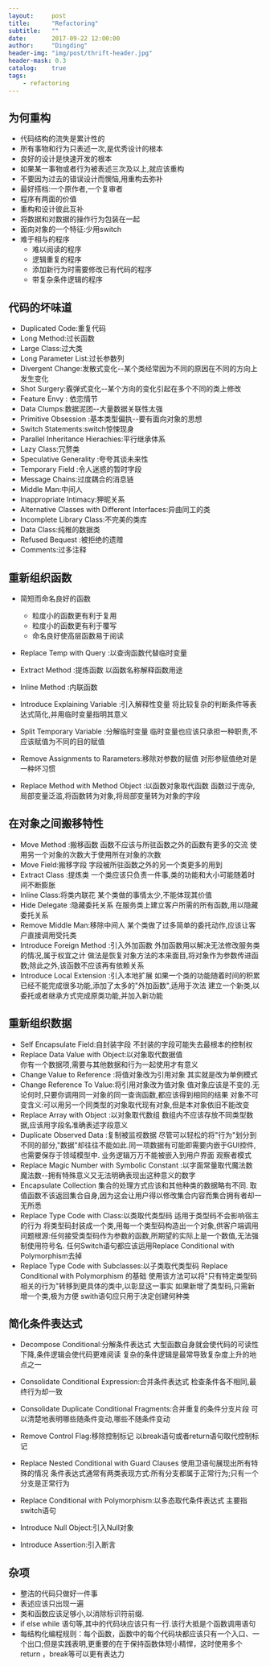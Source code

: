 ```yaml
---
layout:     post
title:      "Refactoring"
subtitle:   ""
date:       2017-09-22 12:00:00
author:     "Dingding"
header-img: "img/post/thrift-header.jpg"
header-mask: 0.3
catalog:    true
tags:
    - refactoring 
---
```


## 为何重构
* 代码结构的流失是累计性的
* 所有事物和行为只表述一次,是优秀设计的根本
* 良好的设计是快速开发的根本
* 如果某一事物或者行为被表述三次及以上,就应该重构
* 不要因为过去的错误设计而懊恼,用重构去弥补
* 最好搭档:一个原作者,一个复审者
* 程序有两面的价值
* 重构和设计彼此互补
* 将数据和对数据的操作行为包装在一起
* 面向对象的一个特征:少用switch
* 难于相与的程序
    * 难以阅读的程序
    * 逻辑重复的程序
    * 添加新行为时需要修改已有代码的程序
    * 带复杂条件逻辑的程序

## 代码的坏味道
* Duplicated Code:重复代码
* Long Method:过长函数
* Large Class:过大类
* Long Parameter List:过长参数列
* Divergent Change:发散式变化--某个类经常因为不同的原因在不同的方向上发生变化
* Shot Surgery:霰弹式变化--某个方向的变化引起在多个不同的类上修改
* Feature Envy : 依恋情节
* Data Clumps:数据泥团--大量数据关联性太强
* Primitive Obsession :基本类型偏执--要有面向对象的思想
* Switch Statements:switch惊悚现身
* Parallel Inheritance Hierachies:平行继承体系
* Lazy Class:冗赘类
* Speculative Generality :夸夸其谈未来性
* Temporary Field :令人迷惑的暂时字段
* Message Chains:过度耦合的消息链
* Middle Man:中间人
* Inappropriate Intimacy:狎昵关系
* Alternative Classes with Different Interfaces:异曲同工的类
* Incomplete Library Class:不完美的类库
* Data Class:纯稚的数据类
* Refused Bequest :被拒绝的遗赠
* Comments:过多注释


## 重新组织函数
* 简短而命名良好的函数
    * 粒度小的函数更有利于复用
    * 粒度小的函数更有利于覆写
    * 命名良好使高层函数易于阅读

* Replace Temp with Query :以查询函数代替临时变量
* Extract Method :提炼函数
以函数名称解释函数用途
* Inline Method :内联函数
* Introduce Explaining Variable :引入解释性变量
将比较复杂的判断条件等表达式简化,并用临时变量指明其意义
* Split Temporary Variable :分解临时变量
临时变量也应该只承担一种职责,不应该赋值为不同的目的赋值
* Remove Assignments to Rarameters:移除对参数的赋值
对形参赋值绝对是一种坏习惯
* Replace Method with Method Object :以函数对象取代函数
函数过于庞杂,局部变量泛滥,将函数转为对象,将局部变量转为对象的字段


## 在对象之间搬移特性
* Move Method :搬移函数
函数不应该与所驻函数之外的函数有更多的交流
使用另一个对象的次数大于使用所在对象的次数
* Move Field:搬移字段
字段被所驻函数之外的另一个类更多的用到
* Extract Class :提炼类
一个类应该只负责一件事,类的功能和大小可能随着时间不断膨胀
* Inline Class:将类内联花
某个类做的事情太少,不能体现其价值
* Hide Delegate :隐藏委托关系
在服务类上建立客户所需的所有函数,用以隐藏委托关系
* Remove Middle Man:移除中间人
某个类做了过多简单的委托动作,应该让客户直接调用受托类
* Introduce Foreign Method :引入外加函数
外加函数用以解决无法修改服务类的情况,属于权宜之计
做法是恢复对象方法的本来面目,将对象作为参数传进函数;除此之外,该函数不应该再有依赖关系
* Introduce Local Extension :引入本地扩展
如果一个类的功能随着时间的积累已经不能完成很多功能,添加了太多的"外加函数",适用于次法
建立一个新类,以委托或者继承方式完成原类功能,并加入新功能



## 重新组织数据
* Self Encapsulate Field:自封装字段
不封装的字段可能失去最根本的控制权
* Replace Data Value with Object:以对象取代数据值  
你有一个数据项,需要与其他数据和行为一起使用才有意义
* Change Value to Reference :将值对象改为引用对象
其实就是改为单例模式
* Change Reference To Value:将引用对象改为值对象
值对象应该是不变的.无论何时,只要你调用同一对象的同一查询函数,都应该得到相同的结果
对象不可变含义:可以用另一个同类型的对象取代现有对象,但是本对象依旧不能改变
* Replace Array with Object :以对象取代数组
数组内不应该存放不同类型数据,应该用字段名准确表述字段意义
* Duplicate Observed Data :复制被监视数据
尽管可以轻松的将"行为"划分到不同的部分,"数据"却往往不能如此.同一项数据有可能即需要内嵌于GUI控件,也需要保存于领域模型中.
业务逻辑万万不能被嵌入到用户界面
观察者模式
* Replace Magic Number with Symbolic Constant :以字面常量取代魔法数
魔法数--拥有特殊意义又无法明确表现出这种意义的数字
* Encapsulate Collection
集合的处理方式应该和其他种类的数据略有不同.
取值函数不该返回集合自身,因为这会让用户得以修改集合内容而集合拥有者却一无所悉
* Replace Type Code with Class:以类取代类型码
适用于类型码不会影响宿主的行为
将类型码封装成一个类,用每一个类型码构造出一个对象,供客户端调用
问题根源:任何接受类型码作为参数的函数,所期望的实际上是一个数值,无法强制使用符号名.
任何Switch语句都应该运用Replace Conditional with Polymorphism去掉
* Replace Type Code with Subclasses:以子类取代类型码
Replace Conditional with Polymorphism 的基础
使用该方法可以将"只有特定类型码相关的行为"转移到更具体的类中,以彰显这一事实
如果新增了类型码,只需新增一个类,极为方便
swith语句应只用于决定创建何种类
  
## 简化条件表达式
* Decompose  Conditional:分解条件表达式
大型函数自身就会使代码的可读性下降,条件逻辑会使代码更难阅读
复杂的条件逻辑是最常导致复杂度上升的地点之一

* Consolidate Conditional Expression:合并条件表达式
检查条件各不相同,最终行为却一致
* Consolidate Duplicate Conditional Fragments:合并重复的条件分支片段
可以清楚地表明哪些随条件变动,哪些不随条件变动
* Remove Control Flag:移除控制标记
以break语句或者return语句取代控制标记
* Replace Nested Conditional with Guard Clauses
使用卫语句展现出所有特殊的情况
条件表达式通常有两类表现方式:所有分支都属于正常行为;只有一个分支是正常行为
* Replace Conditional with Polymorphism:以多态取代条件表达式
主要指switch语句
* Introduce Null Object:引入Null对象
* Introduce Assertion:引入断言


## 杂项
* 整洁的代码只做好一件事
* 表述应该只出现一遍
* 类和函数应该足够小,以消除标识符前缀.
* if else while 语句等,其中的代码块应该只有一行.该行大抵是个函数调用语句
* 每结构化编程规则：每个函数，函数中的每个代码块都应该只有一个入口、一个出口;但是实践表明,更重要的在于保持函数体短小精悍，这时使用多个return ，break等可以更有表达力

